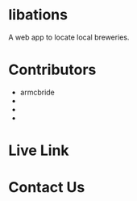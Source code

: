 # libations
A web app to locate local breweries.

# Contributors
- armcbride
- 
- 
- 

# Live Link

# Contact Us